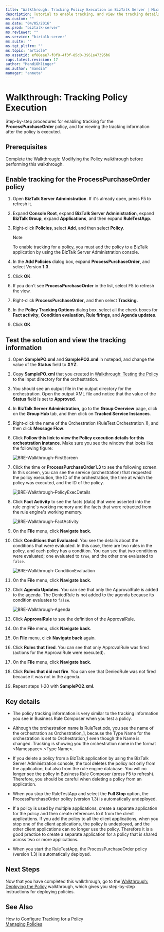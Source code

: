 ```yaml
---
title: "Walkthrough: Tracking Policy Execution in BizTalk Server | Microsoft Docs"
description: Tutorial to enable tracking, and view the tracking details of the policy in BizTalk Server
ms.custom: ""
ms.date: "04/05/2016"
ms.prod: "biztalk-server"
ms.reviewer: ""
ms.service: "biztalk-server"
ms.suite: ""
ms.tgt_pltfrm: ""
ms.topic: "article"
ms.assetid: ef88eae7-f0f8-4f3f-85d0-3961a47395b6
caps.latest.revision: 17
author: "MandiOhlinger"
ms.author: "mandia"
manager: "anneta"
---
```

# Walkthrough: Tracking Policy Execution
Step-by-step procedures for enabling tracking for the **ProcessPurchaseOrder** policy, and for viewing the tracking information after the policy is executed.  
  
## Prerequisites  
Complete the [Walkthrough: Modifying the Policy](../core/walkthrough-modifying-the-policy.md) walkthrough before performing this walkthrough.  
  
## Enable tracking for the ProcessPurchaseOrder policy  
  
1.  Open **BizTalk Server Administration**. If it's already open, press F5 to refresh it.  
  
2.  Expand **Console Root**, expand **BizTalk Server Administration**, expand **BizTalk Group**, expand **Applications**, and then expand **RuleTestApp**.  
  
3.  Right-click **Policies**, select **Add**, and then select **Policy**.  
  
    > [!NOTE]
    >  To enable tracking for a policy, you must add the policy to a BizTalk application by using the BizTalk Server Administration console.  
  
4.  In the **Add Policies** dialog box, expand **ProcessPurchaseOrder**, and select Version **1.3**.  
  
5.  Click **OK**.  
  
6.  If you don't see **ProcessPurchaseOrder** in the list, select F5 to refresh the view.
  
7.  Right-click **ProcessPurchaseOrder**, and then select **Tracking.**  
  
8.  In the **Policy Tracking Options** dialog box, select all the check boxes for **Fact activity**, **Condition evaluation**, **Rule firings**, and **Agenda updates**.  
  
9. Click **OK**.  
  
## Test the solution and view the tracking information  
  
1.  Open **SamplePO.xml** and **SamplePO2.xml** in notepad, and change the value of the **Status** field to **XYZ**.  
  
2.  Copy **SamplePO.xml** that you created in [Walkthrough: Testing the Policy](../core/walkthrough-testing-the-policy.md) to the input directory for the orchestration.  
  
3.  You should see an output file in the output directory for the orchestration. Open the output XML file and notice that the value of the **Status** field is set to **Approved**.  
  
4.  In **BizTalk Server Administration**, go to the **Group Overview** page, click on the **Group Hub** tab, and then click on **Tracked Service Instances**.  
  
6.  Right-click the name of the Orchestration (RuleTest.Orchestration_1), and then click **Message Flow**.  
  
7.  Click **Follow this link to view the Policy execution details for this orchestration instance**. Make sure you see the window that looks like the following figure:  
  
     ![BRE&#45;Walkthrough&#45;FirstScreen](../core/media/1e59fe9e-cf2d-407a-81cd-102b57a515d2.gif "1e59fe9e-cf2d-407a-81cd-102b57a515d2")  
  
9. Click the time or **ProcessPurchaseOrder1.3** to see the following screen. In this screen, you can see the service (orchestration) that requested the policy execution, the ID of the orchestration, the time at which the policy was executed, and the ID of the policy.  
  
     ![BRE&#45;Walkthrough&#45;PolicyExecDetails](../core/media/a65fd48f-2a54-4cc5-9b45-4cd3c211da33.gif "a65fd48f-2a54-4cc5-9b45-4cd3c211da33")  
  
10. Click **Fact Activity** to see the facts (data) that were asserted into the rule engine's working memory and the facts that were retracted from the rule engine's working memory.  
  
     ![BRE&#45;Walkthrough&#45;FactActivity](../core/media/27bc0d84-f202-4f5a-87a1-8b53006b3cee.gif "27bc0d84-f202-4f5a-87a1-8b53006b3cee")  
  
11. On the **File** menu, click **Navigate back**.  
  
12. Click **Conditions that Evaluated**. You see the details about the conditions that were evaluated. In this case, there are two rules in the policy, and each policy has a condition. You can see that two conditions were evaluated; one evaluated to `true`, and the other one evaluated to `false`.  
  
     ![BRE&#45;Walkthrough&#45;ConditionEvaluation](../core/media/ac772d01-919f-4b22-995b-409501a96848.gif "ac772d01-919f-4b22-995b-409501a96848")  
  
13. On the **File** menu, click **Navigate back**.  
  
14. Click **Agenda Updates**. You can see that only the ApprovalRule is added to the agenda. The DeniedRule is not added to the agenda because its condition evaluates to `false`.  
  
     ![BRE&#45;Walkthrough&#45;Agenda](../core/media/bc85d9ea-fc76-44de-aa75-134f47a5ec20.gif "bc85d9ea-fc76-44de-aa75-134f47a5ec20")  
  
15. Click **ApprovalRule** to see the definition of the ApprovalRule.  
  
16. On the **File** menu, click **Navigate back**.  
  
17. On **File** menu, click **Navigate back** again.  
  
18. Click **Rules that fired**. You can see that only ApprovalRule was fired (actions for the ApprovalRule were executed).  
  
19. On the **File** menu, click **Navigate back**.  
  
20. Click **Rules that did not fire**. You can see that DeniedRule was not fired because it was not in the agenda.  
  
21. Repeat steps 1-20 with **SamplePO2.xml**.  
  
## Key details  
  
-   The policy tracking information is very similar to the tracking information you see in Business Rule Composer when you test a policy.  
  
-   Although the orchestration name is RuleTest.odx, you see the name of the orchestration as Orchestration_1, because the Type Name for the orchestration is set to Orchestration_1 even though the Name is changed. Tracking is showing you the orchestration name in the format \<Namespace>.\<Type Name>.  
  
-   If you delete a policy from a BizTalk application by using the BizTalk Server Administration console, the tool deletes the policy not only from the application, but also from the rule engine database. You will no longer see the policy in Business Rule Composer (press F5 to refresh). Therefore, you should be careful when deleting a policy from an application.  
  
-   When you stop the RuleTestApp and select the **Full Stop** option, the ProcessPurchaseOrder policy (version 1.3) is automatically undeployed.  
  
-   If a policy is used by multiple applications, create a separate application for the policy and then create references to it from the client applications. If you add the policy to all the client applications, when you stop one of the client applications, the policy is undeployed, and the other client applications can no longer use the policy. Therefore it is a good practice to create a separate application for a policy that is shared across two or more applications.  
  
-   When you start the RuleTestApp, the ProcessPurchaseOrder policy (version 1.3) is automatically deployed.  
  
## Next Steps  
 Now that you have completed this walkthrough, go to the [Walkthrough: Deploying the Policy](../core/walkthrough-deploying-the-policy.md) walkthrough, which gives you step-by-step instructions for deploying policies.  
  
## See Also  
 [How to Configure Tracking for a Policy](../core/how-to-configure-tracking-for-a-policy.md)   
 [Managing Policies](../core/managing-policies.md)